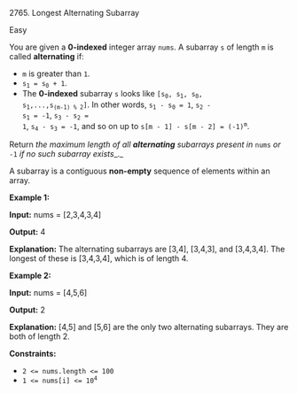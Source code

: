 2765\. Longest Alternating Subarray

Easy

You are given a **0-indexed** integer array `nums`. A subarray `s` of length `m` is called **alternating** if:

*   `m` is greater than `1`.
*   <code>s<sub>1</sub> = s<sub>0</sub> + 1</code>.
*   The **0-indexed** subarray `s` looks like <code>[s<sub>0</sub>, s<sub>1</sub>, s<sub>0</sub>, s<sub>1</sub>,...,s<sub>(m-1) % 2</sub>]</code>. In other words, <code>s<sub>1</sub> - s<sub>0</sub> = 1</code>, <code>s<sub>2</sub> - s<sub>1</sub> = -1</code>, <code>s<sub>3</sub> - s<sub>2</sub> = 1</code>, <code>s<sub>4</sub> - s<sub>3</sub> = -1</code>, and so on up to <code>s[m - 1] - s[m - 2] = (-1)<sup>m</sup></code>.

Return _the maximum length of all **alternating** subarrays present in_ `nums` _or_ `-1` _if no such subarray exists__._

A subarray is a contiguous **non-empty** sequence of elements within an array.

**Example 1:**

**Input:** nums = [2,3,4,3,4]

**Output:** 4

**Explanation:** The alternating subarrays are [3,4], [3,4,3], and [3,4,3,4]. The longest of these is [3,4,3,4], which is of length 4. 

**Example 2:**

**Input:** nums = [4,5,6]

**Output:** 2

**Explanation:** [4,5] and [5,6] are the only two alternating subarrays. They are both of length 2. 

**Constraints:**

*   `2 <= nums.length <= 100`
*   <code>1 <= nums[i] <= 10<sup>4</sup></code>
